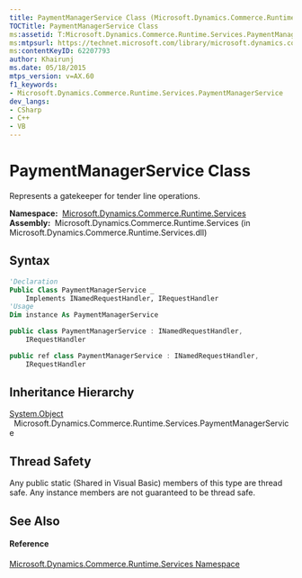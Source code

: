 ```yaml
---
title: PaymentManagerService Class (Microsoft.Dynamics.Commerce.Runtime.Services)
TOCTitle: PaymentManagerService Class
ms:assetid: T:Microsoft.Dynamics.Commerce.Runtime.Services.PaymentManagerService
ms:mtpsurl: https://technet.microsoft.com/library/microsoft.dynamics.commerce.runtime.services.paymentmanagerservice(v=AX.60)
ms:contentKeyID: 62207793
author: Khairunj
ms.date: 05/18/2015
mtps_version: v=AX.60
f1_keywords:
- Microsoft.Dynamics.Commerce.Runtime.Services.PaymentManagerService
dev_langs:
- CSharp
- C++
- VB
---
```


# PaymentManagerService Class

Represents a gatekeeper for tender line operations.

**Namespace:**  [Microsoft.Dynamics.Commerce.Runtime.Services](microsoft-dynamics-commerce-runtime-services-namespace.md)  
**Assembly:**  Microsoft.Dynamics.Commerce.Runtime.Services (in Microsoft.Dynamics.Commerce.Runtime.Services.dll)

## Syntax

``` vb
'Declaration
Public Class PaymentManagerService _
    Implements INamedRequestHandler, IRequestHandler
'Usage
Dim instance As PaymentManagerService
```

``` csharp
public class PaymentManagerService : INamedRequestHandler, 
    IRequestHandler
```

``` c++
public ref class PaymentManagerService : INamedRequestHandler, 
    IRequestHandler
```

## Inheritance Hierarchy

[System.Object](https://technet.microsoft.com/library/e5kfa45b\(v=ax.60\))  
  Microsoft.Dynamics.Commerce.Runtime.Services.PaymentManagerService  

## Thread Safety

Any public static (Shared in Visual Basic) members of this type are thread safe. Any instance members are not guaranteed to be thread safe.

## See Also

#### Reference

[Microsoft.Dynamics.Commerce.Runtime.Services Namespace](microsoft-dynamics-commerce-runtime-services-namespace.md)

